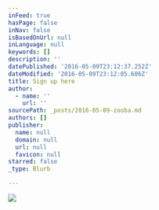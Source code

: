 ```yaml
---
inFeed: true
hasPage: false
inNav: false
isBasedOnUrl: null
inLanguage: null
keywords: []
description: ''
datePublished: '2016-05-09T23:12:37.252Z'
dateModified: '2016-05-09T23:12:05.606Z'
title: Sign up here
author:
  - name: ''
    url: ''
sourcePath: _posts/2016-05-09-zooba.md
authors: []
publisher:
  name: null
  domain: null
  url: null
  favicon: null
starred: false
_type: Blurb

---
```

![](https://the-grid-user-content.s3-us-west-2.amazonaws.com/ac1979d1-2c61-4cbd-9377-b86c9b42d08d.jpg)